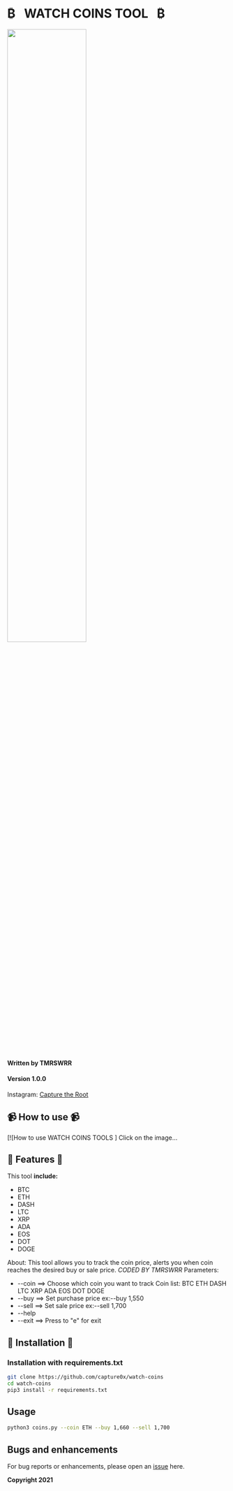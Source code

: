 # &#8383;     &nbsp;       WATCH COINS TOOL     &nbsp; &#8383;

<img src="https://i.imgur.com/qInUsuV.png" width="60%"></img>


#### Written by TMRSWRR
#### Version 1.0.0

Instagram: [Capture the Root](https://www.instagram.com/capturetheroot/)


## 📹 How to use 📹
[![How to use WATCH COINS TOOLS ]
Click on the image...


## 🧰  Features  🧰
This tool **include:**
+ BTC 
+ ETH 
+ DASH 
+ LTC 
+ XRP 
+ ADA 
+ EOS 
+ DOT 
+ DOGE 

About: This tool allows you to track the coin price,
alerts you when coin reaches the desired buy or sale price.
                                        *CODED BY TMRSWRR*
Parameters:

+ --coin ==> Choose which coin you want to track
    Coin list:  BTC ETH DASH LTC XRP ADA EOS DOT DOGE 
+ --buy  ==> Set purchase price
       ex:--buy 1,550
+ --sell ==> Set sale price
       ex:--sell 1,700
+ --help
+ --exit ==> Press to "e" for exit


## 📀 Installation 📀
### Installation with requirements.txt


```bash
git clone https://github.com/capture0x/watch-coins
cd watch-coins
pip3 install -r requirements.txt
```
## Usage

```bash
python3 coins.py --coin ETH --buy 1,660 --sell 1,700

```



## Bugs and enhancements

For bug reports or enhancements, please open an [issue](https://github.com/capture0x/watch-coins/issues) here.


**Copyright 2021**
